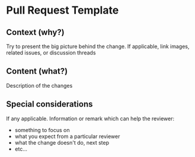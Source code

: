 # Pull Request Template

## Context (why?)

Try to present the big picture behind the change. If applicable, link images, related issues, or discussion threads

## Content (what?)

Description of the changes

## Special considerations

If any applicable. Information or remark which can help the reviewer:

- something to focus on
- what you expect from a particular reviewer
- what the change doesn't do, next step
- etc...
